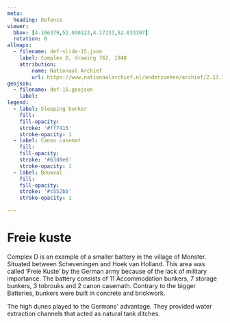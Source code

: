 ```yaml
---
meta:
  heading: Defence
viewer:
  bbox: [4.166379,52.030123,4.17233,52.033307]
  rotation: 0
allmaps:
  - filename: def-slide-15.json
    label: Complex D, drawing 762, 1948
    attribution: 
        name: Nationaal Archief 
        url: https://www.nationaalarchief.nl/onderzoeken/archief/2.13.167/invnr/348/file/NL-HaNA_2.13.167_348_01?eadID=2.13.167&unitID=348&query=
geojson:
  - filename: def-15.geojson
    label:
legend:
  - label: Sleeping bunker
    fill: 
    fill-opacity: 
    stroke: '#ff7415'
    stroke-opacity: 1
  - label: Canon casemat
    fill: 
    fill-opacity: 
    stroke: '#63d8e6'
    stroke-opacity: 1
  - label: Bouwval
    fill: 
    fill-opacity: 
    stroke: '#c552b5'
    stroke-opacity: 1

---
```


# Freie kuste

Complex D is an example of a smaller battery in the village of Monster. Situated between Scheveningen and Hoek van Holland. This area was called ‘Freie Kuste’ by the German army because of the lack of military importance. The battery consists of 11 Accommodation bunkers, 7 storage bunkers, 3 tobrouks and 2 canon casemath. Contrary to the bigger Batteries, bunkers were built in concrete and brickwork. 

The high dunes played to the Germans' advantage. They provided water extraction channels that acted as natural tank ditches. 